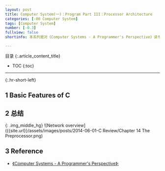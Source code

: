 ```yaml
---
layout: post
title: Computer System(一)：Program Part III：Processor Architecture
categories: [-00 Computer System]
tags: [Computer System]
number: [-0.3]
fullview: false
shortinfo: 本系列是对《Computer Systems - A Programmer's Perspective》读书总结，作为计算机科学其他课程的基础。本文是第4篇笔记-《Processor Architecture》。

---
```

目录
{:.article_content_title}


* TOC
{:toc}

---
{:.hr-short-left}

## 1 Basic Features of C ##



## 2 总结 ##

{: .img_middle_hg}
![Network overview]({{site.url}}/assets/images/posts/2014-06-01-C Review/Chapter 14 The Preprocessor.png)


## 3 Reference ##

- [《Computer Systems - A Programmer's Perspective》](https://www.amazon.com/Computer-Systems-Programmers-Perspective-2nd/dp/0136108040);






